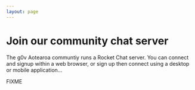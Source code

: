 ```yaml
---
layout: page
---
```


# Join our community chat server

The g0v Aotearoa communtiy runs a Rocket Chat server. You can connect and signup within a web browser, or sign up 
then connect using a desktop or mobile application...

FIXME
